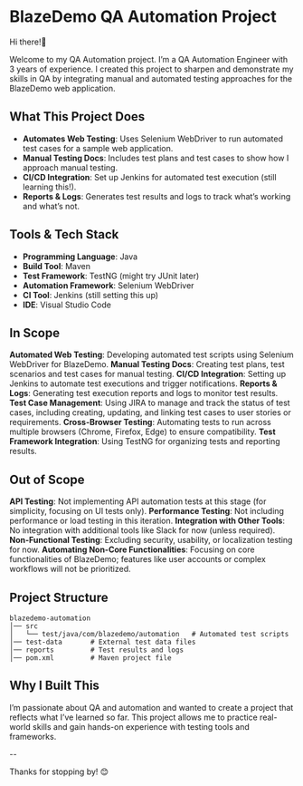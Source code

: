 
# BlazeDemo QA Automation Project  

Hi there!👋 

Welcome to my QA Automation project. I’m a QA Automation Engineer with 3 years of experience. I created this project to sharpen and demonstrate my skills in QA by integrating manual and automated testing approaches for the BlazeDemo web application.

## What This Project Does  

- **Automates Web Testing**: Uses Selenium WebDriver to run automated test cases for a sample web application.  
- **Manual Testing Docs**: Includes test plans and test cases to show how I approach manual testing.  
- **CI/CD Integration**: Set up Jenkins for automated test execution (still learning this!).  
- **Reports & Logs**: Generates test results and logs to track what’s working and what’s not.  

## Tools & Tech Stack  

- **Programming Language**: Java  
- **Build Tool**: Maven  
- **Test Framework**: TestNG (might try JUnit later)  
- **Automation Framework**: Selenium WebDriver  
- **CI Tool**: Jenkins (still setting this up)  
- **IDE**: Visual Studio Code

## In Scope

**Automated Web Testing**: Developing automated test scripts using Selenium WebDriver for BlazeDemo.
**Manual Testing Docs**: Creating test plans, test scenarios and test cases for manual testing.
**CI/CD Integration**: Setting up Jenkins to automate test executions and trigger notifications.
**Reports & Logs**: Generating test execution reports and logs to monitor test results.
**Test Case Management**: Using JIRA to manage and track the status of test cases, including creating, updating, and linking test cases to user stories or requirements.
**Cross-Browser Testing**: Automating tests to run across multiple browsers (Chrome, Firefox, Edge) to ensure compatibility.
**Test Framework Integration**: Using TestNG for organizing tests and reporting results.

## Out of Scope

**API Testing**: Not implementing API automation tests at this stage (for simplicity, focusing on UI tests only).
**Performance Testing**: Not including performance or load testing in this iteration.
**Integration with Other Tools**: No integration with additional tools like Slack for now (unless required).
**Non-Functional Testing**: Excluding security, usability, or localization testing for now.
**Automating Non-Core Functionalities**: Focusing on core functionalities of BlazeDemo; features like user accounts or complex workflows will not be prioritized.

## Project Structure  

```
blazedemo-automation
│── src
│   └── test/java/com/blazedemo/automation   # Automated test scripts  
│── test-data       # External test data files  
│── reports         # Test results and logs  
│── pom.xml         # Maven project file  
```

## Why I Built This  
I’m passionate about QA and automation and wanted to create a project that reflects what I’ve learned so far. This project allows me to practice real-world skills and gain hands-on experience with testing tools and frameworks.  

--

Thanks for stopping by! 😊  
